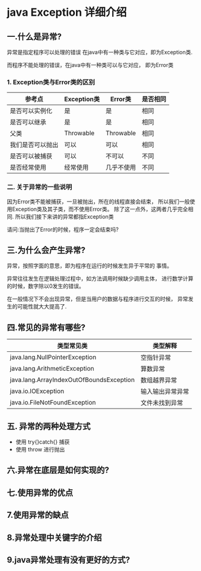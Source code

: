 # java Exception 详细介绍

## 一.什么是异常?
异常是指定程序可以处理的错误
在java中有一种类与它对应，即为Exception类.

而程序不能处理的错误，在java中有一种类可以与它对应，
即为Error类
### 1. Exception类与Error类的区别

|参考点|Exception类|Error类|是否相同|
|-------|----------|-------|---------|
|是否可以实例化|是|是|  相同|
|是否可以继承|是|是|相同|
|父类|Throwable|Throwable|相同|
|我们是否可以抛出|可以|可以|相同|
|是否可以被捕获|可以|不可以|不同|
|是否经常使用|经常使用|几乎不使用|不同|

### 二. 关于异常的一些说明
因为Error类不能被捕获，一旦被抛出，所在的线程直接会结束，
所以我们一般使用Exception类及其子类，而不使用Error类。
除了这一点外，这两者几乎完全相同.
所以我们接下来讲的异常都指Exception类

请问:当抛出了Error的时候，程序一定会结束吗?
## 三.为什么会产生异常?
异常，按照字面的意思，即为程序在运行的时候发生异于平常的
事情。

异常往往发生在逻辑处理过程中，如方法调用时候缺少调用主体，
进行数学计算的时候，数字除以0发生的错误。

在一般情况下不会出现异常，但是当用户的数据与程序进行交互的时候，
异常发生的可能性就大大提高了.

## 四.常见的异常有哪些?
|类型常见类|类型解释|
|-------------|----------|
|java.lang.NullPointerException|空指针异常| 
|java.lang.ArithmeticException |算数异常| 
|java.lang.ArrayIndexOutOfBoundsException|数组越界异常| 
|java.io.IOException  |输入输出异常异常| 
|java.io.FileNotFoundException|文件未找到异常| 


## 五. 异常的两种处理方式
+ 使用 try{}catch{} 捕获
+ 使用 throw 进行抛出

## 六.异常在底层是如何实现的?
## 七.使用异常的优点
## 7.使用异常的缺点
## 8.异常处理中关键字的介绍
## 9.java异常处理有没有更好的方式?
